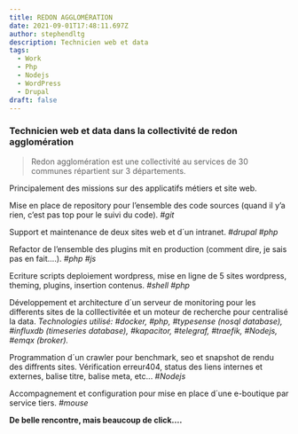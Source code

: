 ```yaml
---
title: REDON AGGLOMÉRATION
date: 2021-09-01T17:48:11.697Z
author: stephendltg
description: Technicien web et data
tags:
  - Work
  - Php
  - Nodejs
  - WordPress
  - Drupal
draft: false
---
```

### **Technicien web et data dans la collectivité de redon agglomération**

> Redon agglomération est une collectivité au services de 30 communes répartient sur 3 départements.

Principalement des missions sur des applicatifs métiers et site web.

Mise en place de repository pour l’ensemble des code sources (quand il y’a rien, c’est pas top pour le suivi du code). *\#git*

Support et maintenance de deux sites web et d´un intranet. *\#drupal #php*

Refactor de l’ensemble des plugins mit en production (comment dire, je sais pas en fait….). *\#php #js*

Ecriture scripts deploiement wordpress, mise en ligne de 5 sites wordpress, theming, plugins, insertion contenus. *\#shell #php*

Développement et architecture d´un serveur de monitoring pour les differents sites de la colllectivitée et un moteur de recherche pour centralisé la data. *Technologies utilisé: #docker, #php, #typesense (nosql database), #influxdb (timeseries database), #kapacitor, #telegraf, #traefik, #Nodejs, #emqx (broker).*

Programmation d´un crawler pour benchmark, seo et snapshot de rendu des diffrents sites. Vérification erreur404, status des liens internes et externes, balise titre, balise meta, etc... *\#Nodejs*

Accompagnement et configuration pour mise en place d´une e-boutique par service tiers. *\#mouse*

**De belle rencontre, mais beaucoup de click....**